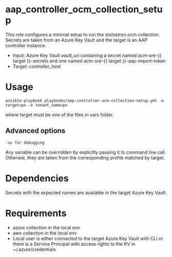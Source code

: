 # aap_controller_ocm_collection_setup
This role configures a minimal setup to run the stolostron.ocm collection. Secrets are taken from an Azure Key Vault and the target is an AAP controller instance.

- Input: Azure Key Vault *vault_uri* containing a secret named acm-sre-{{ target }}-secrets and one named acm-sre-{{ target }}-aap-import-token
- Target: *controller_host*

# Usage

```
ansible-playbook playbooks/aap-controller-ocm-collection-setup.yml -e target=pn -e tenant_name=pn
```
where target must be one of the files in vars folder.

## Advanced options
```
-vv for debugging
```

Any variable can be overridden by explicitly passing it to command line call. Otherwie, they are taken from the corresponding profile matched by target.

# Dependencies
Secrets with the expected names are available in the target Azure Key Vault.

# Requirements
* azure collection in the local env
* awx collection in the local env
* Local user is either connected to the target Azure Key Vault with CLI or there is a Service Principal with access rights to the KV in ~/.azure/credentials
